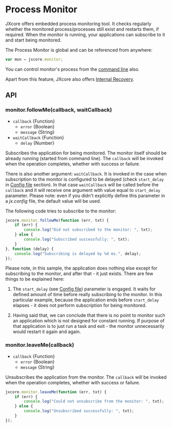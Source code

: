# Process Monitor

JXcore offers embedded process monitoring tool. It checks regularly whether the monitored process/processes still exist and restarts them, if required.
When the monitor is running, your applications can subscribe to it and start being monitored.

The Process Monitor is global and can be referenced from anywhere:

```js
var mon = jxcore.monitor;
```

You can control monitor's process from the [command line](jxcore-command-monitor.markdown) also.

Apart from this feature, JXcore also offers [Internal Recovery](jxcore-feature-internal-recovery.markdown).

## API

### monitor.followMe(callback, waitCallback)

* `callback` {Function}
    * `error` {Boolean}
    * `message` {String}
* `waitCallback` {Function}
    * `delay` {Number}

Subscribes the application for being monitored. The monitor itself should be already running (started from command line).
The `callback` will be invoked when the operation completes, whether with success or failure.

There is also another argument: `waitCallback`. It is invoked in the case when subscription to the monitor is configured to be delayed
(check `start_delay` in [Config file](jxcore-command-monitor.markdown#config-file) section).
In that case `waitCallback` will be called before the `callback` and it will receive one argument with value equal to `start_delay` parameter.
Please note: even if you didn't explicitly define this parameter in a *jx.config* file, the default value will be used.

The following code tries to subscribe to the monitor:

```js
jxcore.monitor.followMe(function (err, txt) {
    if (err) {
        console.log("Did not subscribed to the monitor: ", txt);
    } else {
        console.log("Subscribed successfully: ", txt);
    }
}, function (delay) {
    console.log("Subscribing is delayed by %d ms.", delay);
});
```

Please note, in this sample, the application does nothing else except for subscribing to the monitor, and after that - it just exists.
There are few things to be explained here:

1. The `start_delay` (see [Config file](jxcore-command-monitor.markdown#config-file)) parameter is engaged.
It waits for defined amount of time before really subscribing to the monitor.
In this particular example, because the application ends before `start_delay` elapses - it does not perform subscription for being monitored.

2. Having said that, we can conclude that there is no point to monitor such an application which is not designed for constant running.
If purpose of that application is to just run a task and exit - the monitor unnecessarily would restart it again and again.

### monitor.leaveMe(callback)

* `callback` {Function}
    * `error` {Boolean}
    * `message` {String}

Unsubscribes the application from the monitor. The `callback` will be invoked when the operation completes, whether with success or failure.

```js
jxcore.monitor.leaveMe(function (err, txt) {
    if (err) {
        console.log("Could not unsubscribe from the monitor: ", txt);
    } else {
        console.log("Unsubscribed successfully: ", txt);
    }
});
```

